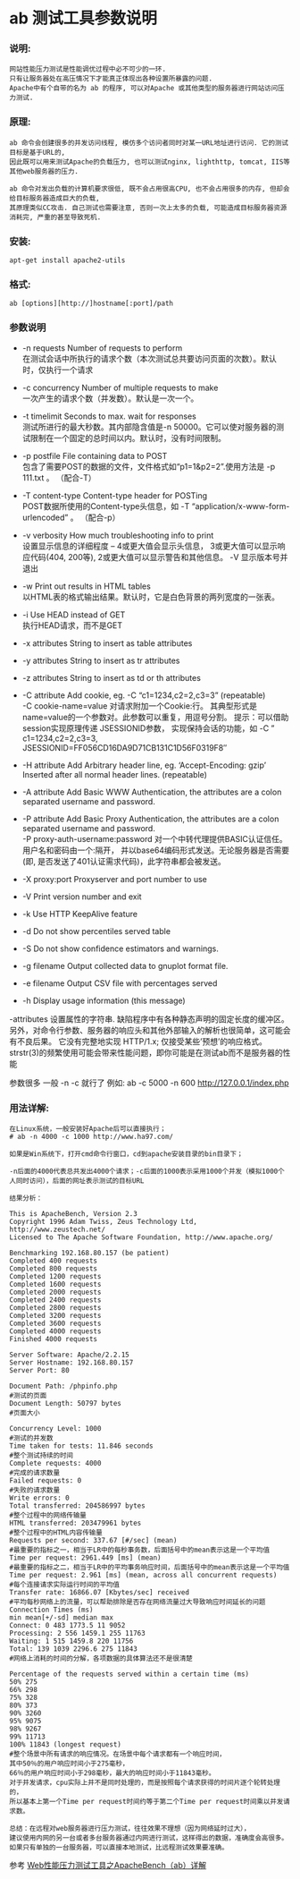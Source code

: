 # ab 测试工具参数说明

### 说明:
  ```
  网站性能压力测试是性能调优过程中必不可少的一环. 
  只有让服务器处在高压情况下才能真正体现出各种设置所暴露的问题.
  Apache中有个自带的名为 ab 的程序, 可以对Apache 或其他类型的服务器进行网站访问压力测试.
  ```
  
### 原理:
  ```
  ab 命令会创建很多的并发访问线程, 模仿多个访问者同时对某一URL地址进行访问. 它的测试目标是基于URL的,
  因此既可以用来测试Apache的负载压力, 也可以测试nginx, lighthttp, tomcat, IIS等其他web服务器的压力.
  
  ab 命令对发出负载的计算机要求很低, 既不会占用很高CPU, 也不会占用很多的内存, 但却会给目标服务器造成巨大的负载,
  其原理类似CC攻击. 自己测试也需要注意, 否则一次上太多的负载, 可能造成目标服务器资源消耗完, 严重的甚至导致死机.
  ```

### 安装: 
  ```
  apt-get install apache2-utils
  ```
### 格式:
  ```
  ab [options][http://]hostname[:port]/path
  ```
  
### 参数说明
  * -n requests Number of requests to perform </br>
  在测试会话中所执行的请求个数（本次测试总共要访问页面的次数）。默认时，仅执行一个请求
  
  * -c concurrency Number of multiple requests to make </br>
  一次产生的请求个数（并发数）。默认是一次一个。
  
  * -t timelimit Seconds to max. wait for responses </br>
  测试所进行的最大秒数。其内部隐含值是-n 50000。它可以使对服务器的测试限制在一个固定的总时间以内。默认时，没有时间限制。
  
  * -p postfile File containing data to POST </br>
  包含了需要POST的数据的文件，文件格式如“p1=1&p2=2”.使用方法是 -p 111.txt 。 （配合-T）
  
  * -T content-type Content-type header for POSTing </br>
  POST数据所使用的Content-type头信息，如 -T “application/x-www-form-urlencoded” 。 （配合-p）
  
  * -v verbosity How much troubleshooting info to print </br>
  设置显示信息的详细程度 – 4或更大值会显示头信息， 
  3或更大值可以显示响应代码(404, 200等), 2或更大值可以显示警告和其他信息。 -V 显示版本号并退出
  
  * -w Print out results in HTML tables </br>
  以HTML表的格式输出结果。默认时，它是白色背景的两列宽度的一张表。
  
  * -i Use HEAD instead of GET </br>
  执行HEAD请求，而不是GET
  
  * -x attributes String to insert as table attributes </br>
  
  * -y attributes String to insert as tr attributes </br>
  
  * -z attributes String to insert as td or th attributes </br>
  
  * -C attribute Add cookie, eg. -C “c1=1234,c2=2,c3=3” (repeatable) </br>
  -C cookie-name=value 对请求附加一个Cookie:行。 其典型形式是name=value的一个参数对。此参数可以重复，用逗号分割。
  提示：可以借助session实现原理传递 JSESSIONID参数， 实现保持会话的功能，如
  -C ” c1=1234,c2=2,c3=3, JSESSIONID=FF056CD16DA9D71CB131C1D56F0319F8″ 
  
  * -H attribute Add Arbitrary header line, eg. ‘Accept-Encoding: gzip’ Inserted after all normal header lines. (repeatable) </br>
  
  * -A attribute Add Basic WWW Authentication, the attributes are a colon separated username and password. </br>
  
  * -P attribute Add Basic Proxy Authentication, the attributes are a colon separated username and password. </br>
  -P proxy-auth-username:password 对一个中转代理提供BASIC认证信任。用户名和密码由一个:隔开，
  并以base64编码形式发送。无论服务器是否需要(即, 是否发送了401认证需求代码)，此字符串都会被发送。
  
  * -X proxy:port Proxyserver and port number to use </br>
  
  * -V Print version number and exit </br>
  
  * -k Use HTTP KeepAlive feature </br>
  
  * -d Do not show percentiles served table </br>
  
  * -S Do not show confidence estimators and warnings. </br>
  
  * -g filename Output collected data to gnuplot format file. </br>
  
  * -e filename Output CSV file with percentages served </br>
  
  * -h Display usage information (this message) </br>
  
  -attributes 设置属性的字符串. 缺陷程序中有各种静态声明的固定长度的缓冲区。
  另外，对命令行参数、服务器的响应头和其他外部输入的解析也很简单，这可能会有不良后果。
  它没有完整地实现 HTTP/1.x; 仅接受某些’预想’的响应格式。 
  strstr(3)的频繁使用可能会带来性能问题，即你可能是在测试ab而不是服务器的性能
  
  
  参数很多 一般 -n -c 就行了 例如: ab -c 5000 -n 600 http://127.0.0.1/index.php
  
### 用法详解:
```
在Linux系统，一般安装好Apache后可以直接执行；
# ab -n 4000 -c 1000 http://www.ha97.com/

如果是Win系统下，打开cmd命令行窗口，cd到apache安装目录的bin目录下；

-n后面的4000代表总共发出4000个请求；-c后面的1000表示采用1000个并发（模拟1000个人同时访问），后面的网址表示测试的目标URL

结果分析：

This is ApacheBench, Version 2.3
Copyright 1996 Adam Twiss, Zeus Technology Ltd, http://www.zeustech.net/
Licensed to The Apache Software Foundation, http://www.apache.org/

Benchmarking 192.168.80.157 (be patient)
Completed 400 requests
Completed 800 requests
Completed 1200 requests
Completed 1600 requests
Completed 2000 requests
Completed 2400 requests
Completed 2800 requests
Completed 3200 requests
Completed 3600 requests
Completed 4000 requests
Finished 4000 requests

Server Software: Apache/2.2.15
Server Hostname: 192.168.80.157
Server Port: 80

Document Path: /phpinfo.php
#测试的页面
Document Length: 50797 bytes
#页面大小

Concurrency Level: 1000
#测试的并发数
Time taken for tests: 11.846 seconds
#整个测试持续的时间
Complete requests: 4000
#完成的请求数量
Failed requests: 0
#失败的请求数量
Write errors: 0
Total transferred: 204586997 bytes
#整个过程中的网络传输量
HTML transferred: 203479961 bytes
#整个过程中的HTML内容传输量
Requests per second: 337.67 [#/sec] (mean)
#最重要的指标之一，相当于LR中的每秒事务数，后面括号中的mean表示这是一个平均值
Time per request: 2961.449 [ms] (mean)
#最重要的指标之二，相当于LR中的平均事务响应时间，后面括号中的mean表示这是一个平均值
Time per request: 2.961 [ms] (mean, across all concurrent requests)
#每个连接请求实际运行时间的平均值
Transfer rate: 16866.07 [Kbytes/sec] received
#平均每秒网络上的流量，可以帮助排除是否存在网络流量过大导致响应时间延长的问题
Connection Times (ms)
min mean[+/-sd] median max
Connect: 0 483 1773.5 11 9052
Processing: 2 556 1459.1 255 11763
Waiting: 1 515 1459.8 220 11756
Total: 139 1039 2296.6 275 11843
#网络上消耗的时间的分解，各项数据的具体算法还不是很清楚

Percentage of the requests served within a certain time (ms)
50% 275
66% 298
75% 328
80% 373
90% 3260
95% 9075
98% 9267
99% 11713
100% 11843 (longest request)
#整个场景中所有请求的响应情况。在场景中每个请求都有一个响应时间，
其中50％的用户响应时间小于275毫秒，
66％的用户响应时间小于298毫秒，最大的响应时间小于11843毫秒。
对于并发请求，cpu实际上并不是同时处理的，而是按照每个请求获得的时间片逐个轮转处理的，
所以基本上第一个Time per request时间约等于第二个Time per request时间乘以并发请求数。

总结：在远程对web服务器进行压力测试，往往效果不理想（因为网络延时过大），
建议使用内网的另一台或者多台服务器通过内网进行测试，这样得出的数据，准确度会高很多。
如果只有单独的一台服务器，可以直接本地测试，比远程测试效果要准确。
```


参考 [Web性能压力测试工具之ApacheBench（ab）详解](http://www.ha97.com/4617.html)
  
  
  
  
